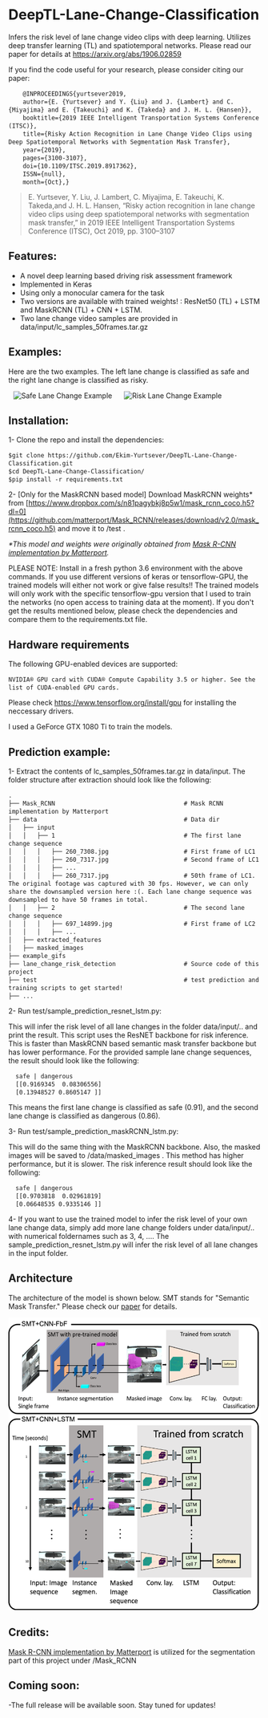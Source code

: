 # DeepTL-Lane-Change-Classification
Infers the risk level of lane change video clips with deep learning. Utilizes deep transfer learning (TL) and spatiotemporal networks. Please read our paper for details at https://arxiv.org/abs/1906.02859 

If you find the code useful for your research, please consider citing our paper:

        @INPROCEEDINGS{yurtsever2019,
        author={E. {Yurtsever} and Y. {Liu} and J. {Lambert} and C. {Miyajima} and E. {Takeuchi} and K. {Takeda} and J. H. L. {Hansen}},
        booktitle={2019 IEEE Intelligent Transportation Systems Conference (ITSC)},
        title={Risky Action Recognition in Lane Change Video Clips using Deep Spatiotemporal Networks with Segmentation Mask Transfer},
        year={2019},
        pages={3100-3107},
        doi={10.1109/ITSC.2019.8917362},
        ISSN={null},
        month={Oct},}

> E. Yurtsever, Y. Liu, J. Lambert, C. Miyajima, E. Takeuchi, K. Takeda,and  J.  H.  L.  Hansen,  “Risky  action  recognition  in  lane  change  video clips  using  deep  spatiotemporal  networks  with  segmentation  mask transfer,” in 2019 IEEE Intelligent Transportation Systems Conference (ITSC), Oct 2019, pp. 3100–3107

## Features: 
* A novel deep learning based driving risk assessment framework
* Implemented in Keras
* Using only a monocular camera for the task
* Two versions are available with trained weights! : ResNet50 (TL) + LSTM and MaskRCNN (TL) + CNN + LSTM.
* Two lane change video samples are provided in data/input/lc_samples_50frames.tar.gz 

## Examples:

Here are the two examples. The left lane change is classified as safe and the right lane change is classified as risky.


<img src="example_gifs/260.gif" title="Safe Lane Change Example" width="400" hspace="10"> <img src="example_gifs/697.gif" title="Risk Lane Change Example" width="400" hspace="10"> 

## Installation:

1- Clone the repo and install the  dependencies:

    $git clone https://github.com/Ekim-Yurtsever/DeepTL-Lane-Change-Classification.git
    $cd DeepTL-Lane-Change-Classification/
    $pip install -r requirements.txt
 
 2- [Only for the MaskRCNN based model] Download MaskRCNN weights* from [https://www.dropbox.com/s/n81pagybkj8p5w1/mask_rcnn_coco.h5?dl=0](https://github.com/matterport/Mask_RCNN/releases/download/v2.0/mask_rcnn_coco.h5) and move it to /test . 
 
 _*This model and weights were originally obtained from [Mask R-CNN implementation by Matterport](https://github.com/matterport/Mask_RCNN)._
   
PLEASE NOTE: Install in a fresh python 3.6 environment with the above commands. If you use different versions of keras or tensorflow-GPU, the trained models will either not work or give false results!! The trained models will only work with the specific tensorflow-gpu version that I used to train the networks (no open access to training data at the moment). If you don't get the results mentioned below, please check the dependencies and compare them to the requirements.txt file.

## Hardware requirements

The following GPU-enabled devices are supported:

    NVIDIA® GPU card with CUDA® Compute Capability 3.5 or higher. See the list of CUDA-enabled GPU cards.

Please check https://www.tensorflow.org/install/gpu for installing the neccessary drivers.

I used a GeForce GTX 1080 Ti to train the models.

## Prediction example:

1- Extract the contents of lc_samples_50frames.tar.gz in data/input. The folder structure after extraction should look like the following:

    .
    ├── Mask_RCNN                                    # Mask RCNN implementation by Matterport
    ├── data                                         # Data dir
    │   ├── input 
    │   │   ├── 1                                    # The first lane change sequence
    │   │   │   ├── 260_7308.jpg                     # First frame of LC1
    │   │   │   ├── 260_7317.jpg                     # Second frame of LC1
    │   │   │   ├── ...      
    │   │   │   ├── 260_7317.jpg                     # 50th frame of LC1. The original footage was captured with 30 fps. However, we can only share the downsampled version here :(. Each lane change sequence was downsampled to have 50 frames in total.
    │   │   ├── 2                                    # The second lane change sequence
    │   │   │   ├── 697_14899.jpg                    # First frame of LC2
    │   │   │   ├── ...                
    │   ├── extracted_features                       
    │   ├── masked_images                      
    ├── example_gifs                    
    ├── lane_change_risk_detection                   # Source code of this project
    ├── test                                         # test prediction and training scripts to get started!
    ├── ...
 
2- Run test/sample_prediction_resnet_lstm.py:

This will infer the risk level of all lane changes in the folder  data/input/.. and print the result. This script uses the ResNET backbone for risk inference. This is faster than MaskRCNN based semantic mask transfer backbone but has lower performance. For the provided sample lane change sequences, the result should look like the following:

      
      safe | dangerous 
      [[0.9169345  0.08306556]
      [0.13948527 0.8605147 ]]

This means the first lane change is classified as safe (0.91), and the second lane change is classified as dangerous (0.86).

3- Run test/sample_prediction_maskRCNN_lstm.py:

This will do the same thing with the MaskRCNN backbone. Also, the masked images will be saved to /data/masked_images . This method has higher performance, but it is slower. The risk inference result should look like the following:

      safe | dangerous 
      [[0.9703818  0.02961819]
      [0.06648535 0.9335146 ]]

4- If you want to use the trained model to infer the risk level of your own lane change data, simply add more lane change folders under data/input/.. with numerical foldernames such as 3, 4, .... The sample_prediction_resnet_lstm.py will infer the risk level of all lane changes in the input folder.

## Architecture
The architecture of the model is shown below. SMT stands for "Semantic Mask Transfer." Please check our [paper](https://arxiv.org/abs/1906.02859) for details.

<img src="example_gifs/architectures2.png" title="Model architecture"> 

## Credits:

[Mask R-CNN implementation by Matterport](https://github.com/matterport/Mask_RCNN) is utilized for the segmentation part of this project under /Mask_RCNN

## Coming soon:

-The full release will be available soon. Stay tuned for updates!
